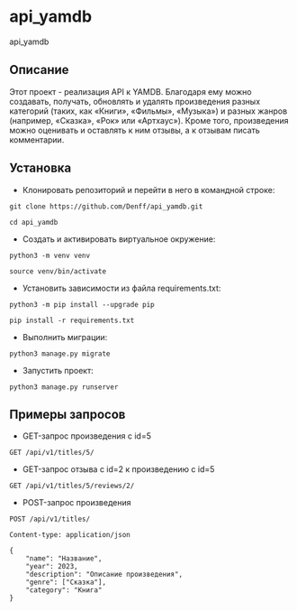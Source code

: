 # api_yamdb
api_yamdb

## Описание
Этот проект - реализация API к YAMDB. Благодаря ему можно создавать, получать, обновлять и удалять произведения разных категорий (таких, как «Книги», «Фильмы», «Музыка») и разных жанров (например, «Сказка», «Рок» или «Артхаус»). Кроме того, произведения можно оценивать и оставлять к ним отзывы, а к отзывам писать комментарии.

## Установка

- Клонировать репозиторий и перейти в него в командной строке:

```
git clone https://github.com/Denff/api_yamdb.git

cd api_yamdb
```

- Cоздать и активировать виртуальное окружение:

```
python3 -m venv venv

source venv/bin/activate
```

- Установить зависимости из файла requirements.txt:

```
python3 -m pip install --upgrade pip

pip install -r requirements.txt
```

- Выполнить миграции:

```
python3 manage.py migrate
```

- Запустить проект:

```
python3 manage.py runserver
```

## Примеры запросов

- GET-запрос произведения с id=5

```
GET /api/v1/titles/5/
```

- GET-запрос отзыва c id=2 к произведению с id=5

```
GET /api/v1/titles/5/reviews/2/
```

- POST-запрос произведения

```
POST /api/v1/titles/

Content-type: application/json

{
    "name": "Название",
    "year": 2023,
    "description": "Описание произведения",
    "genre": ["Сказка"],
    "category": "Книга"
}
```
